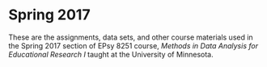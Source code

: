 Spring 2017
=========

These are the assignments, data sets, and other course materials used in the Spring 2017 section of EPsy 8251 course, _Methods in Data Analysis for Educational Research I_ taught at the University of Minnesota. 
